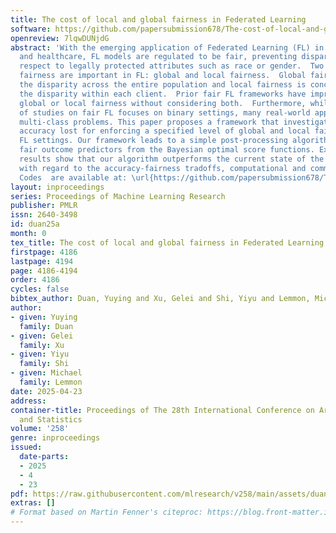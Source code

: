 ```yaml
---
title: The cost of local and global fairness in Federated Learning
software: https://github.com/papersubmission678/The-cost-of-local-and-global-fairness-in-FL
openreview: 7lqwDUNjdG
abstract: 'With the emerging application of Federated Learning (FL) in finance, hiring
  and healthcare, FL models are regulated to be fair, preventing disparities with
  respect to legally protected attributes such as race or gender.  Two concepts of
  fairness are important in FL: global and local fairness.  Global fairness addresses
  the disparity across the entire population and local fairness is concerned with
  the disparity within each client.  Prior fair FL frameworks have improved either
  global or local fairness without considering both.  Furthermore, while the majority
  of studies on fair FL focuses on binary settings, many real-world applications are
  multi-class problems. This paper proposes a framework that investigates  the minimum
  accuracy lost for enforcing a specified level of global and local fairness in  multi-class
  FL settings. Our framework leads to a simple post-processing algorithm that derives
  fair outcome predictors from the Bayesian optimal score functions. Experimental
  results show that our algorithm outperforms the current state of the art (SOTA)
  with regard to the accuracy-fairness tradoffs, computational and communication costs.
  Codes  are available at: \url{https://github.com/papersubmission678/The-cost-of-local-and-global-fairness-in-FL.}'
layout: inproceedings
series: Proceedings of Machine Learning Research
publisher: PMLR
issn: 2640-3498
id: duan25a
month: 0
tex_title: The cost of local and global fairness in Federated Learning
firstpage: 4186
lastpage: 4194
page: 4186-4194
order: 4186
cycles: false
bibtex_author: Duan, Yuying and Xu, Gelei and Shi, Yiyu and Lemmon, Michael
author:
- given: Yuying
  family: Duan
- given: Gelei
  family: Xu
- given: Yiyu
  family: Shi
- given: Michael
  family: Lemmon
date: 2025-04-23
address:
container-title: Proceedings of The 28th International Conference on Artificial Intelligence
  and Statistics
volume: '258'
genre: inproceedings
issued:
  date-parts:
  - 2025
  - 4
  - 23
pdf: https://raw.githubusercontent.com/mlresearch/v258/main/assets/duan25a/duan25a.pdf
extras: []
# Format based on Martin Fenner's citeproc: https://blog.front-matter.io/posts/citeproc-yaml-for-bibliographies/
---
```

